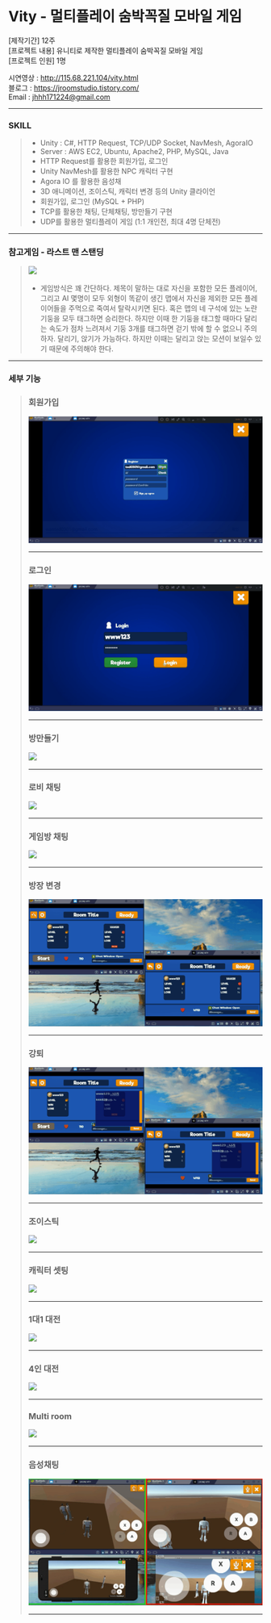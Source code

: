# Vity - 멀티플레이 숨박꼭질 모바일 게임  

[제작기간] 12주     
[프로젝트 내용] 유니티로 제작한 멀티플레이 숨박꼭질 모바일 게임  
[프로젝트 인원] 1명    

시연영상 : <http://115.68.221.104/vity.html>   
블로그 : <https://jroomstudio.tistory.com/>    
Email : <jhhh171224@gmail.com>    
* * *
### SKILL  
  >  * Unity : C#, HTTP Request, TCP/UDP Socket, NavMesh, AgoraIO 
  >  * Server : AWS EC2, Ubuntu, Apache2, PHP, MySQL, Java 
  >  * HTTP Request를 활용한 회원가입, 로그인 
  >  * Unity NavMesh를 활용한 NPC 캐릭터 구현
  >  * Agora IO 를 활용한 음성채
  >  * 3D 애니메이션, 조이스틱, 캐릭터 변경 등의 Unity 클라이언
  >  * 회원가입, 로그인 (MySQL + PHP)
  >  * TCP를 활용한 채팅, 단체채팅, 방만들기 구현 
  >  * UDP를 활용한 멀티플레이 게임 (1:1 개인전, 최대 4명 단체전)
* * *
### 참고게임 - 라스트 맨 스탠딩
  > <img src="https://img.itch.zone/aW1hZ2UvMzc4MzQvMTY4NDU0LnBuZw==/original/FvWaiU.png"></img>
  >  * 게임방식은 꽤 간단하다. 제목이 말하는 대로 자신을 포함한 모든 플레이어, 그리고 AI 몇명이 모두 외형이 똑같이 생긴 맵에서 자신을 제외한 모든 플레이어들을 주먹으로 죽여서 탈락시키면 된다. 혹은 맵의 네 구석에 있는 노란 기둥을 모두 태그하면 승리한다. 하지만 이때 한 기둥을 태그할 때마다 달리는 속도가 점차 느려져서 기둥 3개를 태그하면 걷기 밖에 할 수 없으니 주의하자. 달리기, 앉기가 가능하다. 하지만 이때는 달리고 앉는 모션이 보일수 있기 때문에 주의해야 한다. 
* * *
### 세부 기능 
  > ### 회원가입 
  > <img src="./github_image/vity_register.gif"></img>
  > * * *
  > ### 로그인
  > <img src="./github_image/vity_login.gif"></img> 
  > * * *
  > ### 방만들기 
  > <img src="./github_image/vity_create_room.gif"></img>
  > * * *
  > ### 로비 채팅
  > <img src="./github_image/vity_lobby_chat.gif"></img>
  > * * *
  > ### 게임방 채팅 
  > <img src="./github_image/vity_room_chat.gif"></img>
  > * * *
  > ### 방장 변경 
  > <img src="./github_image/vity_owener_change.gif"></img>
  > * * *
  > ### 강퇴
  > <img src="./github_image/vity_kickoff.gif"></img>
  > * * *
  > ### 조이스틱
  > <img src="./github_image/vity_joystick.gif"></img>
  > * * *
  > ### 캐릭터 셋팅
  > <img src="./github_image/vity_character_set.gif"></img>
  > * * *
  > ### 1대1 대전 
  > <img src="./github_image/vity_1vs1.gif"></img>
  > * * *
  > ### 4인 대전
  > <img src="./github_image/vity_vs.gif"></img> 
  > * * *
  > ### Multi room
  > <img src="./github_image/vity_multi_room.gif"></img>
  > * * *
  > ### 음성채팅 
  > <img src="./github_image/vity_voice_chat.gif"></img>
  > * * *
